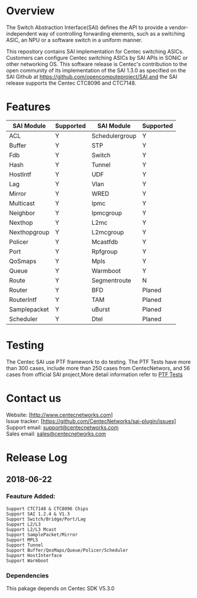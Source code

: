 # Overview
   The Switch Abstraction Interface(SAI) defines the API to provide a vendor-independent way of controlling forwarding elements, such as a switching ASIC, an NPU or a software switch in a uniform manner.

   This repository contains SAI implementation for Centec switching ASICs. Customers can configure Centec switching ASICs by SAI APIs in SONiC or other networking OS. This software release is Centec's contribution to the open community of its implementation of the SAI 1.3.0 as specified on the SAI Github at https://github.com/opencomputeproject/SAI,and the SAI release supports the Centec CTC8096 and CTC7148.

# Features
| SAI Module     | Supported   | SAI Module     | Supported   |
|----------------|-------------|----------------|-------------|
| ACL            |     Y       | Schedulergroup |     Y       |
| Buffer         |     Y       | STP            |     Y       |
| Fdb            |     Y       | Switch         |     Y       |
| Hash           |     Y       | Tunnel         |     Y       |
| HostIntf       |     Y       | UDF            |     Y       |
| Lag            |     Y       | Vlan           |     Y       |
| Mirror         |     Y       | WRED           |     Y       |
| Multicast      |     Y       | Ipmc           |     Y       |
| Neighbor       |     Y       | Ipmcgroup      |     Y       |
| Nexthop        |     Y       | L2mc           |     Y       |
| Nexthopgroup   |     Y       | L2mcgroup      |     Y       |
| Policer        |     Y       | Mcastfdb       |     Y       |
| Port           |     Y       | Rpfgroup       |     Y       |
| QoSmaps        |     Y       | Mpls           |     Y       |
| Queue          |     Y       | Warmboot       |     Y       |
| Route          |     Y       | Segmentroute   |     N       |
| Router         |     Y       | BFD            |     Planed  |
| RouterIntf     |     Y       | TAM            |     Planed  |
| Samplepacket   |     Y       | uBurst         |     Planed  |
| Scheduler      |     Y       | Dtel           |     Planed  |

# Testing
The Centec SAI use PTF framework to do testing. The PTF Tests have more than 300 cases, include more than 250 cases from CentecNetwors, and 56 cases from official SAI project,More detail information refer to [PTF Tests](https://github.com/CentecNetworks/sai-plugin/wiki/PTF-Tests)

# Contact us
 Website: [http://www.centecnetworks.com]  
 Issue tracker: [https://github.com/CentecNetworks/sai-plugin/issues]  
 Support email: support@centecnetworks.com      
 Sales email: sales@centecnetworks.com   

# Release Log
## 2018-06-22
### Feauture Added:
    Support CTC7148 & CTC8096 Chips 
    Support SAI 1.2.4 & V1.3           
    Support Switch/Bridge/Port/Lag
    Support L2/L3
    Support L2/L3 Mcast
    Support SamplePacket/Mirror
    Support MPLS
    Support Tunnel
    Support Buffer/QosMaps/Queue/Policer/Scheduler
    Support HostInterface
    Support Warmboot         
### Dependencies
 This pakage depends on Centec SDK V5.3.0

